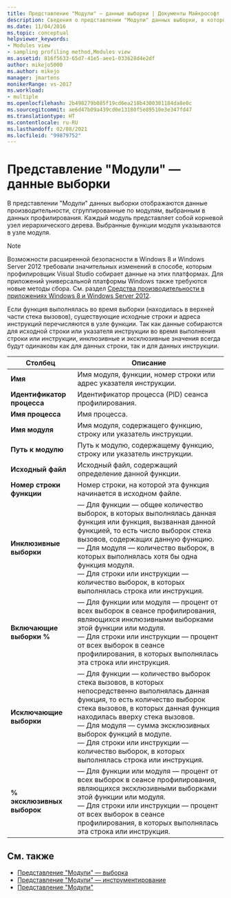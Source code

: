 ```yaml
---
title: Представление "Модули" — данные выборки | Документы Майкрософт
description: Сведения о представлении "Модули" данных выборки, в котором отображаются данные производительности, сгруппированные по модулям, выбранным в данных профилирования.
ms.date: 11/04/2016
ms.topic: conceptual
helpviewer_keywords:
- Modules view
- sampling profiling method,Modules view
ms.assetid: 816f5633-65d7-41e5-aee1-033628d4e2df
author: mikejo5000
ms.author: mikejo
manager: jmartens
monikerRange: vs-2017
ms.workload:
- multiple
ms.openlocfilehash: 2b498279b085f19cd6ea218b4300301184da8e0c
ms.sourcegitcommit: ae6d47b09a439cd0e13180f5e89510e3e347fd47
ms.translationtype: HT
ms.contentlocale: ru-RU
ms.lasthandoff: 02/08/2021
ms.locfileid: "99879752"
---
```

# <a name="modules-view---sampling-data"></a>Представление "Модули" — данные выборки
В представлении "Модули" данных выборки отображаются данные производительности, сгруппированные по модулям, выбранным в данных профилирования. Каждый модуль представляет собой корневой узел иерархического дерева. Выбранные функции модуля указываются в узле модуля.

> [!NOTE]
> Возможности расширенной безопасности в Windows 8 и Windows Server 2012 требовали значительных изменений в способе, которым профилировщик Visual Studio собирает данные на этих платформах. Для приложений универсальной платформы Windows также требуются новые методы сбора. См. раздел [Средства производительности в приложениях Windows 8 и Windows Server 2012](../profiling/performance-tools-on-windows-8-and-windows-server-2012-applications.md).

 Если функция выполнялась во время выборки (находилась в верхней части стека вызовов), существующие исходные строки и адреса инструкций перечисляются в узле функции. Так как данные собираются для исходной строки или указателя инструкции во время выполнения строки или инструкции, инклюзивные и эксклюзивные значения всегда будут одинаковы как для данных строки, так и для данных инструкции.

|Столбец|Описание|
|------------|-----------------|
|**Имя**|Имя модуля, функции, номер строки или адрес указателя инструкции.|
|**Идентификатор процесса**|Идентификатор процесса (PID) сеанса профилирования.|
|**Имя процесса**|Имя процесса.|
|**Имя модуля**|Имя модуля, содержащего функцию, строку или указатель инструкции.|
|**Путь к модулю**|Путь к модулю, содержащему функцию, строку или указатель инструкции.|
|**Исходный файл**|Исходный файл, содержащий определение данной функции.|
|**Номер строки функции**|Номер строки, на которой эта функция начинается в исходном файле.|
|**Инклюзивные выборки**|— Для функции — общее количество выборок, в которых выполнялась данная функция или функция, вызванная данной функцией, то есть число выборок стека вызовов, содержащих данную функцию.<br />— Для модуля — количество выборок, в которых выполнялась хотя бы одна функция модуля.<br />— Для строки или инструкции — количество выборок, в которых выполнялась строка или инструкция.|
|**Включающие выборки %**|— Для функции или модуля — процент от всех выборок в сеансе профилирования, являющихся инклюзивными выборками этой функции или модуля.<br />— Для строки или инструкции — процент от всех выборок в сеансе профилирования, в которых выполнялась эта строка или инструкция.|
|**Исключающие выборки**|— Для функции — количество выборок стека вызовов, в которых непосредственно выполнялась данная функция, то есть количество выборок стека вызовов, в которых данная функция находилась вверху стека вызовов.<br />— Для модуля — сумма эксклюзивных выборок функций в модуле.<br />— Для строки или инструкции — количество выборок, в которых выполнялась строка или инструкция.|
|**% эксклюзивных выборок**|— Для функции или модуля — процент от всех выборок в сеансе профилирования, являющихся эксклюзивными выборками этой функции или модуля.<br />— Для строки или инструкции — процент от всех выборок в сеансе профилирования, в которых выполнялась эта строка или инструкция.|

## <a name="see-also"></a>См. также
- [Представление "Модули" — выборка](../profiling/modules-view-dotnet-memory-sampling-data.md)
- [Представление "Модули" — инструментирование](../profiling/modules-view-dotnet-memory-instrumentation-data.md)
- [Представление "Модули"](../profiling/modules-view-instrumentation-data.md)
